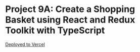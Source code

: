 # Project 9A: Create a Shopping Basket using React and Redux Toolkit with TypeScript
[Deployed to Vercel](https://redux-toolkit-shopping-basket.vercel.app/)
